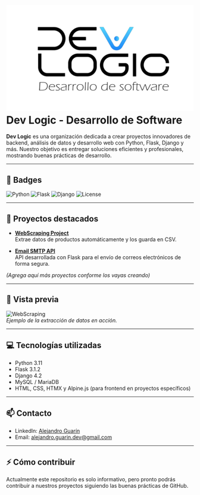 # ![Logo](logo-devlogic.png) Dev Logic - Desarrollo de Software

**Dev Logic** es una organización dedicada a crear proyectos innovadores de backend, análisis de datos y desarrollo web con Python, Flask, Django y más. Nuestro objetivo es entregar soluciones eficientes y profesionales, mostrando buenas prácticas de desarrollo.

---

## 🔖 Badges

![Python](https://img.shields.io/badge/Python-3.11-blue)
![Flask](https://img.shields.io/badge/Flask-3.1.2-green)
![Django](https://img.shields.io/badge/Django-4.2-brightgreen)
![License](https://img.shields.io/badge/License-MIT-lightgrey)

---

## 🚀 Proyectos destacados

- [**WebScraping Project**](https://github.com/Dev-Logic-Desarrollo-de-software/WebScraping-Project)  
  Extrae datos de productos automáticamente y los guarda en CSV.

- [**Email SMTP API**](https://github.com/Dev-Logic-Desarrollo-de-software/email-smtp-api)  
  API desarrollada con Flask para el envío de correos electrónicos de forma segura.

*(Agrega aquí más proyectos conforme los vayas creando)*

---

## 📸 Vista previa

![WebScraping](screenshots/webscraping.gif)  
*Ejemplo de la extracción de datos en acción.*

---

## 💻 Tecnologías utilizadas

- Python 3.11  
- Flask 3.1.2  
- Django 4.2  
- MySQL / MariaDB  
- HTML, CSS, HTMX y Alpine.js (para frontend en proyectos específicos)

---

## 📫 Contacto

- LinkedIn: [Alejandro Guarín](https://www.linkedin.com/in/alejandro-guarin-dev/)  
- Email: alejandro.guarin.dev@gmail.com  

---

## ⚡ Cómo contribuir

Actualmente este repositorio es solo informativo, pero pronto podrás contribuir a nuestros proyectos siguiendo las buenas prácticas de GitHub.

